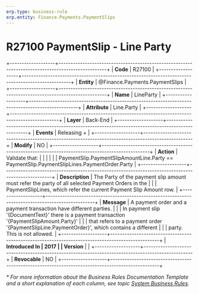 ```yaml
---
erp.type: business-rule
erp.entity: Finance.Payments.PaymentSlips
---
```


# R27100 PaymentSlip - Line Party
+-------------------+--------------------------------------------------------------------------------------------------+
| **Code**          | R27100                                                                                           |
+-------------------+--------------------------------------------------------------------------------------------------+
| **Entity**        | @Finance.Payments.PaymentSlips                                                                   |
+-------------------+--------------------------------------------------------------------------------------------------+
| **Name**          | LineParty                                                                                        |
+-------------------+--------------------------------------------------------------------------------------------------+
| **Attribute**     | Line.Party                                                                                       |
+-------------------+--------------------------------------------------------------------------------------------------+
| **Layer**         | Back-End                                                                                         |
+-------------------+--------------------------------------------------------------------------------------------------+
| **Events**        | Releasing +                                                                                      |
+-------------------+--------------------------------------------------------------------------------------------------+
| **Modify**        | NO                                                                                               |
+-------------------+--------------------------------------------------------------------------------------------------+
| **Action**        | Validate that:                                                                                   |
|                   |                                                                                                  |
|                   | PaymentSlip.PaymentSlipAmountLine.Party == PaymentSlip.PaymentSlipLines.PaymentOrder.Party       |
+-------------------+--------------------------------------------------------------------------------------------------+
| **Description**   | The Party of the payment slip amount must refer the party of all selected Payment Orders in the  |
|                   | PaymentSlipLines, which refer the current Payment Slip Amount row.                               |
+-------------------+--------------------------------------------------------------------------------------------------+
| **Message**       | A payment order and a payment transaction have different parties.                                |
|                   | In payment slip \'{DocumentText}\' there is a payment transaction \'{PaymentSlipAmount.Party}\'  |
|                   | that refers to a payment order \'{PaymentSlipLine.PaymentOrder}\', which contains a different    |
|                   | party. This is not allowed.                                                                      |
+-------------------+--------------------------------------------------------------------------------------------------+
| **Introduced In   | 2017                                                                                             |
| Version**         |                                                                                                  |
+-------------------+--------------------------------------------------------------------------------------------------+
| **Revocable**     | NO                                                                                               |
+-------------------+--------------------------------------------------------------------------------------------------+

*\* For more information about the Business Rules Documentation Template and a short explanation of each column, see
topic [System Business Rules](../templates/template-description-system-business-rules.md).*
